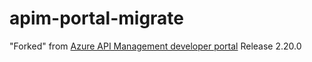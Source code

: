 # apim-portal-migrate

"Forked" from [Azure API Management developer portal](https://github.com/Azure/api-management-developer-portal) Release 2.20.0